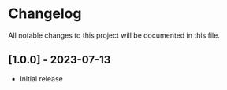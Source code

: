 # Changelog

All notable changes to this project will be documented in this file.

## [1.0.0] - 2023-07-13

- Initial release
